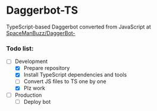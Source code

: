 # Daggerbot-TS
TypeScript-based Daggerbot converted from JavaScript at [SpaceManBuzz/DaggerBot-](https://github.com/SpaceManBuzz/DaggerBot-)

### Todo list:
- [ ] Development
    - [x] Prepare repository
    - [x] Install TypeScript dependencies and tools
    - [ ] Convert JS files to TS one by one
    - [x] Plz work
- [ ] Production
    - [ ] Deploy bot